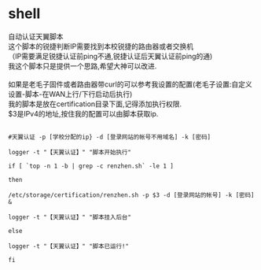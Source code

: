 # shell
自动认证天翼脚本<br>
这个脚本的锐捷判断IP需要找到本校锐捷的路由器或者交换机<br>
（IP需要满足锐捷认证前ping不通,锐捷认证后天翼认证前ping的通)<br>
我这个脚本只是提供一个思路,希望大神可以改进.<br>
<br>
如果是老毛子固件或者路由器带curl的可以参考我设置的配置(老毛子设置:自定义设置-脚本-在WAN上行/下行启动后执行)<br>
我的脚本是放在certification目录下面,记得添加执行权限.<br>
$3是IPv4的地址,按住我的配置可以由脚本获取ip.<br>
 
<pre>
<code>
#天翼认证 -p [学校分配的ip} -d [登录网站的帐号不用域名] -k [密码] <br>
logger -t "【天翼认证】" "脚本开始执行" <br>
if [ `top -n 1 -b | grep -c renzhen.sh` -le 1 ] <br>
then <br>
/etc/storage/certification/renzhen.sh -p $3 -d [登录网站的帐号] -k [密码] & <br>
logger -t "【天翼认证】" "脚本挂入后台" <br>
else <br>
logger -t "【天翼认证】" "脚本已运行!" <br>
fi <br>
</code>
</pre>
